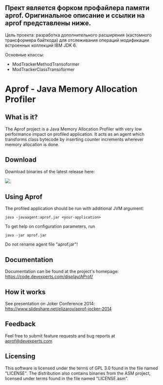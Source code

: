 Прект является форком профайлера памяти aprof. Оригинальное описание и ссылки на aprof представлены ниже.
-----------

Цель проекта: разработка дополнительного расширения (кастомного трансформера байткода) для отслеживания операций модификации встроенных коллекций IBM JDK 6.

Основные классы:
 - ModTrackerMethodTransoformer
 - ModTrackerClassTransoformer


Aprof - Java Memory Allocation Profiler
=======================================

What is it?
-----------

The Aprof project is a Java Memory Allocation Profiler with very
low performance impact on profiled application.
It acts as an agent which transforms class bytecode by inserting counter 
increments wherever memory allocation is done. 

Download
--------

Download binaries of the latest release here:

<a href='https://bintray.com/devexperts/Maven/aprof/_latestVersion'><img src='https://api.bintray.com/packages/devexperts/Maven/aprof/images/download.svg'></a>.

Using Aprof
-----------

The profiled application should be run with additional JVM argument:

    java -javaagent:aprof.jar <your-application>

To get help on configuration parameters, run 

    java -jar aprof.jar

Do not rename agent file "aprof.jar"!

Documentation
-------------

Documentation can be found at the project's homepage:
https://code.devexperts.com/display/AProf/

How it works
------------

See presentation on Joker Conference 2014: 
http://www.slideshare.net/elizarov/aprof-jocker-2014

Feedback
--------

Feel free to submit feature requests and bug reports at aprof@devexperts.com

Licensing
---------

This software is licensed under the terms of GPL 3.0 found in the file named "LICENSE". 
The distribution also contains binaries from the ASM project, 
licensed under terms found in the file named "LICENSE.asm".
